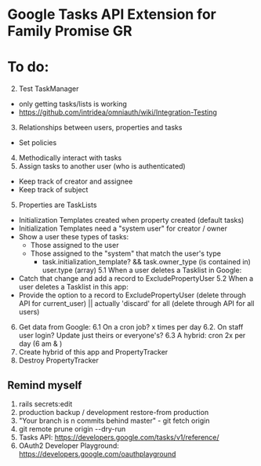 # Google Tasks API Extension for Family Promise GR

# To do:
2. Test TaskManager
  - only getting tasks/lists is working
  - https://github.com/intridea/omniauth/wiki/Integration-Testing
3. Relationships between users, properties and tasks
  - Set policies
4. Methodically interact with tasks
5. Assign tasks to another user (who is authenticated)
  - Keep track of creator and assignee
  - Keep track of subject
5. Properties are TaskLists
  - Initialization Templates created when property created (default tasks)
  - Initialization Templates need a "system user" for creator / owner
  - Show a user these types of tasks:
    - Those assigned to the user
    - Those assigned to the "system" that match the user's type
      - task.initialization_template? && task.owner_type (is contained in) user.type (array)
5.1 When a user deletes a Tasklist in Google:
  - Catch that change and add a record to ExcludePropertyUser
5.2 When a user deletes a Tasklist in this app:
  - Provide the option to a record to ExcludePropertyUser (delete through API for current_user) || actually 'discard' for all (delete through API for all users)
6. Get data from Google:
6.1 On a cron job? x times per day
6.2. On staff user login? Update just theirs or everyone's?
6.3 A hybrid: cron 2x per day (6 am & )
7. Create hybrid of this app and PropertyTracker
1. Destroy PropertyTracker

## Remind myself
1. rails secrets:edit
2. production backup / development restore-from production
3. "Your branch is n commits behind master" - git fetch origin
4. git remote prune origin --dry-run
5. Tasks API: https://developers.google.com/tasks/v1/reference/
6. OAuth2 Developer Playground: https://developers.google.com/oauthplayground
